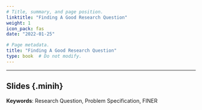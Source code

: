 ```yaml
---
# Title, summary, and page position.
linktitle: "Finding A Good Research Question"
weight: 1
icon_pack: fas
date: "2022-01-25"

# Page metadata.
title: "Finding A Good Research Question"
type: book  # Do not modify.
---
```


<style>
code{
  color: #2a7792;
}
.hljs{
  font-size: 16px
}
.minih{
  font-size: 1px;
  margin: 0px 0px 0px 0px;
}

.highlight {
    position: relative;
}
.highlight pre {
    padding: 15px;
}
.highlight-copy-btn {
    position: absolute;
    top: 7px;
    right: 7px;
    border: 0;
    border-radius: 4px;
    padding: 5px;
    font-size: 0.7em;
    line-height: 1.8;
    color: #fff;
    background-color: #777;
    min-width: 55px;
    text-align: center;
}
.highlight-copy-btn:hover {
    background-color: #666;
}
</style>

---


## Slides {.minih}

<object data="/media/workshop/ma/finding.pdf" type="application/pdf" width="100%" height="500px">
</object>

**Keywords**: Research Question, Problem Specification, FINER

<style>
h1 {color: #2a7792;}
</style>


